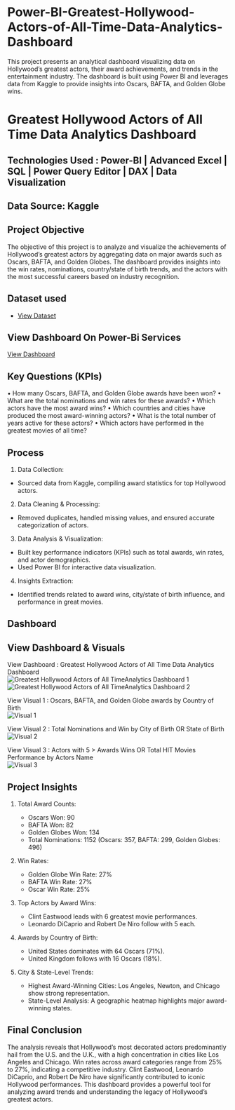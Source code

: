 # Power-BI-Greatest-Hollywood-Actors-of-All-Time-Data-Analytics-Dashboard
This project presents an analytical dashboard visualizing data on Hollywood’s greatest actors, their award achievements, and trends in the entertainment industry. The dashboard is built using Power BI and leverages data from Kaggle to provide insights into Oscars, BAFTA, and Golden Globe wins.

# Greatest Hollywood Actors of All Time Data Analytics Dashboard
## Technologies Used : Power-BI | Advanced Excel | SQL | Power Query Editor | DAX | Data Visualization 
## Data Source: Kaggle

## Project Objective

The objective of this project is to analyze and visualize the achievements of Hollywood’s greatest actors by aggregating data on major awards such as Oscars, BAFTA, and Golden Globes. The dashboard provides insights into the win rates, nominations, country/state of birth trends, and the actors with the most successful careers based on industry recognition.

## Dataset used
- <a href="https://github.com/satishrdudhat/Power-BI-Greatest-Hollywood-Actors-of-All-Time-Data-Analytics-Dashboard/blob/main/Top%20100%20Greatest%20Hollywood%20Actors%20of%20All%20Time%20-%20Copy.csv">View Dataset</a>

##  View Dashboard On Power-Bi Services
<a href="https://app.powerbi.com/view?r=eyJrIjoiNmNhMzA4YWQtYjA0Ny00NDQyLWFmMWItODVlOTk1NWI0ODY4IiwidCI6IjI5NjM3NzllLTNkMDMtNGRjYi05ZGI5LTExZGIwNzZhZDgzZCJ9">View Dashboard</a>

## Key Questions (KPIs)

•	How many Oscars, BAFTA, and Golden Globe awards have been won?
•	What are the total nominations and win rates for these awards?
•	Which actors have the most award wins?
•	Which countries and cities have produced the most award-winning actors?
•	What is the total number of years active for these actors?
•	Which actors have performed in the greatest movies of all time?

## Process

1.	Data Collection: 
   - Sourced data from Kaggle, compiling award statistics for top Hollywood actors.
     
2.	Data Cleaning & Processing: 
   - Removed duplicates, handled missing values, and ensured accurate categorization of actors.
     
3.	Data Analysis & Visualization: 
   - Built key performance indicators (KPIs) such as total awards, win rates, and actor demographics.
   - Used Power BI for interactive data visualization.
     
4.	Insights Extraction: 
   - Identified trends related to award wins, city/state of birth influence, and performance in great movies.

## Dashboard
## View Dashboard & Visuals

View Dashboard  : Greatest Hollywood Actors of All Time Data Analytics Dashboard  <br>
![Greatest Hollywood Actors of All TimeAnalytics Dashboard 1](https://github.com/user-attachments/assets/3ab809c6-04df-4477-ab5b-8b7650a0cf86)
![Greatest Hollywood Actors of All TimeAnalytics Dashboard  2](https://github.com/user-attachments/assets/61aec5c6-245c-40b0-84c4-6ab88fb3c0cd)

View Visual 1 : Oscars, BAFTA, and Golden Globe awards by Country of Birth   <br>
![Visual 1](https://github.com/user-attachments/assets/9db9ec22-9d8b-4e23-96e1-4d9bb56ee861)

View Visual 2 : Total Nominations and Win by City of Birth OR State of Birth  <br>
![Visual 2](https://github.com/user-attachments/assets/d39da7f1-23f4-4c2b-88a9-3e6f1aaa157b)

View Visual 3 : Actors with 5 > Awards Wins OR Total HIT Movies Performance by Actors Name  <br>
![Visual 3](https://github.com/user-attachments/assets/4b11e51f-40e0-433b-837d-1847be825f2a)

## Project Insights

1.	Total Award Counts:
    - Oscars Won: 90
    - BAFTA Won: 82
    - Golden Globes Won: 134
    - Total Nominations: 1152 (Oscars: 357, BAFTA: 299, Golden Globes: 496)
      
2.	Win Rates:
    - Golden Globe Win Rate: 27%
    - BAFTA Win Rate: 27%
    - Oscar Win Rate: 25%
  
3.	Top Actors by Award Wins:
    - Clint Eastwood leads with 6 greatest movie performances.
    - Leonardo DiCaprio and Robert De Niro follow with 5 each.
      
4.	Awards by Country of Birth:
    - United States dominates with 64 Oscars (71%).
    - United Kingdom follows with 16 Oscars (18%).
      
5.	City & State-Level Trends:
    - Highest Award-Winning Cities: Los Angeles, Newton, and Chicago show strong representation.
    - State-Level Analysis: A geographic heatmap highlights major award-winning states.

## Final Conclusion

The analysis reveals that Hollywood’s most decorated actors predominantly hail from the U.S. and the U.K., with a high concentration in cities like Los Angeles and Chicago. Win rates across award categories range from 25% to 27%, indicating a competitive industry. Clint Eastwood, Leonardo DiCaprio, and Robert De Niro have significantly contributed to iconic Hollywood performances. This dashboard provides a powerful tool for analyzing award trends and understanding the legacy of Hollywood’s greatest actors.
